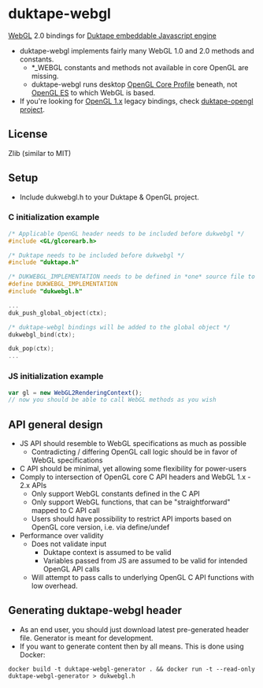 # duktape-webgl
[WebGL](https://www.khronos.org/webgl/) 2.0 bindings for [Duktape embeddable Javascript engine](http://duktape.org)

* duktape-webgl implements fairly many WebGL 1.0 and 2.0 methods and constants.
  * \*_WEBGL constants and methods not available in core OpenGL are missing.
  * duktape-webgl runs desktop [OpenGL Core Profile](https://www.khronos.org/opengl/) beneath, not [OpenGL ES](https://www.khronos.org/opengles/) to which WebGL is based.
* If you're looking for [OpenGL 1.x](https://www.khronos.org/registry/OpenGL/specs/gl/glspec13.pdf) legacy bindings, check [duktape-opengl project](https://github.com/mrautio/duktape-opengl).

## License

Zlib (similar to MIT)

## Setup
* Include dukwebgl.h to your Duktape & OpenGL project.

### C initialization example

```C
/* Applicable OpenGL header needs to be included before dukwebgl */
#include <GL/glcorearb.h>

/* Duktape needs to be included before dukwebgl */
#include "duktape.h"

/* DUKWEBGL_IMPLEMENTATION needs to be defined in *one* source file to create the implementation. */
#define DUKWEBGL_IMPLEMENTATION 
#include "dukwebgl.h"

...
duk_push_global_object(ctx);

/* duktape-webgl bindings will be added to the global object */
dukwebgl_bind(ctx);

duk_pop(ctx);
...
```

### JS initialization example
```js
var gl = new WebGL2RenderingContext();
// now you should be able to call WebGL methods as you wish
```

## API general design

* JS API should resemble to WebGL specifications as much as possible
  * Contradicting / differing OpenGL call logic should be in favor of WebGL specifications
* C API should be minimal, yet allowing some flexibility for power-users
* Comply to intersection of OpenGL core C API headers and WebGL 1.x - 2.x APIs
  * Only support WebGL constants defined in the C API
  * Only support WebGL functions, that can be "straightforward" mapped to C API call
  * Users should have possibility to restrict API imports based on OpenGL core version, i.e. via define/undef 
* Performance over validity
  * Does not validate input
    * Duktape context is assumed to be valid
    * Variables passed from JS are assumed to be valid for intended OpenGL API calls
  * Will attempt to pass calls to underlying OpenGL C API functions with low overhead.

## Generating duktape-webgl header

* As an end user, you should just download latest pre-generated header file. Generator is meant for development.
* If you want to generate content then by all means. This is done using Docker:

```
docker build -t duktape-webgl-generator . && docker run -t --read-only duktape-webgl-generator > dukwebgl.h
```


